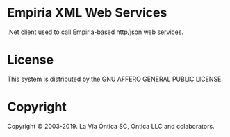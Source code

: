 ﻿# Empiria XML Web Services

.Net client used to call Empiria-based http/json web services.

# License

This system is distributed by the GNU AFFERO GENERAL PUBLIC LICENSE.

# Copyright

Copyright © 2003-2019. La Vía Óntica SC, Ontica LLC and colaborators.

